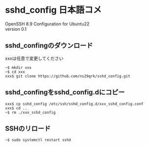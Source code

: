 # sshd_config 日本語コメ

OpenSSH 8.9 Configuration for Ubuntu22  
version 0.1

## sshd_confingのダウンロード

xxxは任意で変更してください

```console
~$ mkdir xxx
~$ cd xxx
xxx$ git clone https://github.com/ns29qrk/sshd_config.git
```

## sshd_confingをsshd_config.dにコピー

```console
xxx$ cp sshd_config /etc/ssh/sshd_config.d/xxx_sshd_config.conf
xxx$ cd ..
~$ rm ./xxx_sshd_config
```

## SSHのリロード

```console
~$ sudo systemctl restart sshd
```

